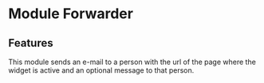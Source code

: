 # Module Forwarder

## Features
This module sends an e-mail to a person with the url of the page where the widget is active and an optional message to that person.
